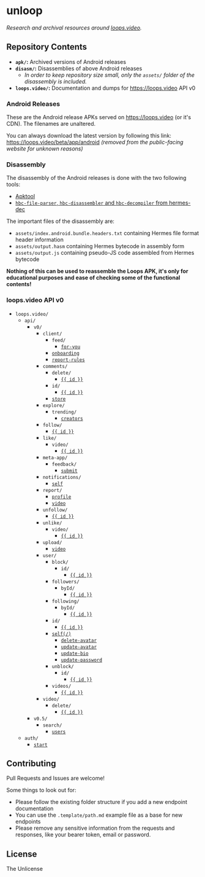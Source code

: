 # unloop

_Research and archival resources around [loops.video](https://loops.video)._

## Repository Contents

* **`apk/`:** Archived versions of Android releases
* **`disasm/`:** Disassemblies of above Android releases
  * _In order to keep repository size small, only the `assets/` folder of the disassembly is included._ 
* **`loops.video/`:** Documentation and dumps for https://loops.video API v0

### Android Releases

These are the Android release APKs served on https://loops.video (or it's CDN). The filenames are unaltered.

You can always download the latest version by following this link:  
https://loops.video/beta/app/android _(removed from the public-facing website for unknown reasons)_

### Disassembly

The disassembly of the Android releases is done with the two following tools:
* [Apktool](https://apktool.org/)
* [`hbc-file-parser`, `hbc-disassembler` and `hbc-decompiler` from hermes-dec](https://github.com/P1sec/hermes-dec)

The important files of the disassembly are:
* `assets/index.android.bundle.headers.txt` containing Hermes file format header information
* `assets/output.hasm` containing Hermes bytecode in assembly form
* `assets/output.js` containing pseudo-JS code assembled from Hermes bytecode

**Nothing of this can be used to reassemble the Loops APK, it's only for educational purposes and ease of checking some of the functional contents!**

### loops.video API v0

* `loops.video/`
  * `api/`
    * `v0/`
      * `client/`
        * `feed/`
          * [`for-you`](/loops.video/api/v0/client/feed/for-you.md)
        * [`onboarding`](/loops.video/api/v0/client/onboarding.md)
        * [`report-rules`](/loops.video/api/v0/client/report-rules.md)
      * `comments/`
        * `delete/`
          * [`{{ id }}`](/loops.video/api/v0/comments/delete/{{%20id%20}}.md)
        * `id/`
          * [`{{ id }}`](/loops.video/api/v0/comments/id/{{%20id%20}}.md)
        * [`store`](/loops.video/api/v0/comments/store.md)
      * `explore/`
        * `trending/`
          * [`creators`](/loops.video/api/v0/explore/trending/creators.md)
      * `follow/`
        * [`{{ id }}`](/loops.video/api/v0/follow/{{%20id%20}}.md)
      * `like/`
        * `video/`
          * [`{{ id }}`](/loops.video/api/v0/like/video/{{%20id%20}}.md)
      * `meta-app/`
        * `feedback/`
          * [`submit`](/loops.video/api/v0/meta-app/feedback/submit.md)
      * `notifications/`
        * [`self`](/loops.video/api/v0/notifications/self.md)
      * `report/`
        * [`profile`](/loops.video/api/v0/report/profile.md)
        * [`video`](/loops.video/api/v0/report/video.md)
      * `unfollow/`
        * [`{{ id }}`](/loops.video/api/v0/unfollow/{{%20id%20}}.md)
      * `unlike/`
        * `video/`
          * [`{{ id }}`](/loops.video/api/v0/unlike/video/{{%20id%20}}.md)
      * `upload/`
        * [`video`](/loops.video/api/v0/upload/video.md)
      * `user/`
        * `block/`
          * `id/`
            * [`{{ id }}`](/loops.video/api/v0/user/block/id/{{%20id%20}}.md)
        * `followers/`
          * `byId/`
            * [`{{ id }}`](/loops.video/api/v0/user/followers/byId/{{%20id%20}}.md)
        * `following/`
          * `byId/`
            * [`{{ id }}`](/loops.video/api/v0/user/following/byId/{{%20id%20}}.md)
        * `id/`
          * [`{{ id }}`](/loops.video/api/v0/user/id/{{%20id%20}}.md)
        * [`self(/)`](/loops.video/api/v0/user/self.md)
          * [`delete-avatar`](/loops.video/api/v0/user/self/delete-avatar.md)
          * [`update-avatar`](/loops.video/api/v0/user/self/update-avatar.md)
          * [`update-bio`](/loops.video/api/v0/user/self/update-bio.md)
          * [`update-password`](/loops.video/api/v0/user/self/update-password.md)
        * `unblock/`
          * `id/`
            * [`{{ id }}`](/loops.video/api/v0/user/unblock/id/{{%20id%20}}.md)
        * `videos/`
          * [`{{ id }}`](/loops.video/api/v0/user/videos/{{%20id%20}}.md)
      * `video/`
        * `delete/`
          * [`{{ id }}`](/loops.video/api/v0/video/delete/{{%20id%20}}.md)
    * `v0.5/`
      * `search/`
        * [`users`](/loops.video/api/v0.5/search/users.md)
  * `auth/`
    * [`start`](/loops.video/auth/start.md)

## Contributing

Pull Requests and Issues are welcome!

Some things to look out for:
* Please follow the existing folder structure if you add a new endpoint documentation
* You can use the `.template/path.md` example file as a base for new endpoints
* Please remove any sensitive information from the requests and responses, like your bearer token, email or password.

## License

The Unlicense
